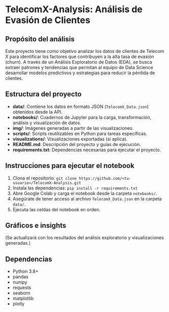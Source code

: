 # TelecomX-Analysis: Análisis de Evasión de Clientes

## Propósito del análisis
Este proyecto tiene como objetivo analizar los datos de clientes de Telecom X para identificar los factores que contribuyen a la alta tasa de evasión (churn). A través de un Análisis Exploratorio de Datos (EDA), se busca extraer patrones y tendencias que permitan al equipo de Data Science desarrollar modelos predictivos y estrategias para reducir la pérdida de clientes.

## Estructura del proyecto
- **data/**: Contiene los datos en formato JSON (`TelecomX_Data.json`) obtenidos desde la API.
- **notebooks/**: Cuadernos de Jupyter para la carga, transformación, análisis y visualización de datos.
- **img/**: Imágenes generadas a partir de las visualizaciones.
- **scripts/**: Scripts reutilizables en Python para tareas específicas.
- **visualizations/**: Visualizaciones exportadas (si aplica).
- **README.md**: Descripción del proyecto y guías de ejecución.
- **requirements.txt**: Dependencias necesarias para ejecutar el proyecto.

## Instrucciones para ejecutar el notebook
1. Clona el repositorio: `git clone https://github.com/<tu-usuario>/TelecomX-Analysis.git`
2. Instala las dependencias: `pip install -r requirements.txt`
3. Abre Google Colab y carga el notebook desde la carpeta `notebooks/`.
4. Asegúrate de tener acceso al archivo `TelecomX_Data.json` en la carpeta `data/`.
5. Ejecuta las celdas del notebook en orden.

## Gráficos e insights
(Se actualizará con los resultados del análisis exploratorio y visualizaciones generadas.)

## Dependencias
- Python 3.8+
- pandas
- numpy
- requests
- seaborn
- matplotlib
- plotly

